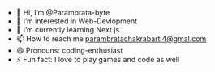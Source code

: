 - 👋 Hi, I’m @Parambrata-byte
- 👀 I’m interested in Web-Devlopment
- 🌱 I’m currently learning Next.js
- 📫 How to reach me parambratachakrabarti4@gmal.com
- 😄 Pronouns: coding-enthusiast
- ⚡ Fun fact: I love to play games and code as well
